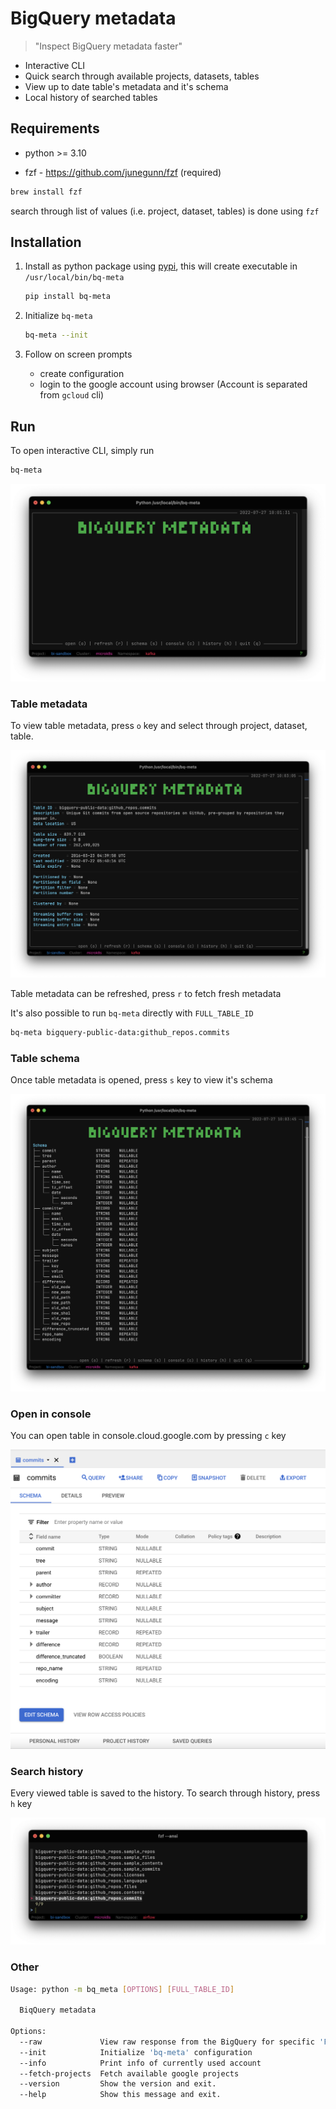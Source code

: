 # BigQuery metadata

> "Inspect BigQuery metadata faster"

- Interactive CLI
- Quick search through available projects, datasets, tables
- View up to date table's metadata and it's schema
- Local history of searched tables

## Requirements

- python >= 3.10

- fzf - https://github.com/junegunn/fzf (required)

```bash
brew install fzf
```

search through list of values (i.e. project, dataset, tables) is done using `fzf`

## Installation

1. Install as python package using [pypi](https://pypi.org/project/bq-meta/), this will create executable in `/usr/local/bin/bq-meta`

   ```bash
   pip install bq-meta
   ```

2. Initialize `bq-meta`

   ```bash
   bq-meta --init
   ```

3. Follow on screen prompts

   - create configuration
   - login to the google account using browser (Account is separated from `gcloud` cli)

## Run

To open interactive CLI, simply run

```bash
bq-meta
```

![cli](https://github.com/martintupy/bq-meta/raw/main/docs/cli.png)

### Table metadata

To view table metadata, press `o` key and select through project, dataset, table.

![metadata](https://github.com/martintupy/bq-meta/raw/main/docs/metadata.png)

Table metadata can be refreshed, press `r` to fetch fresh metadata

It's also possible to run `bq-meta` directly with `FULL_TABLE_ID`

```bash
bq-meta bigquery-public-data:github_repos.commits
```

### Table schema

Once table metadata is opened, press `s` key to view it's schema

![schema](https://github.com/martintupy/bq-meta/raw/main/docs/schema.png)

### Open in console

You can open table in console.cloud.google.com by pressing `c` key

![browser](https://raw.githubusercontent.com/martintupy/bq-meta/main/docs/browser.png)

### Search history

Every viewed table is saved to the history. To search through history, press `h` key

![history](https://github.com/martintupy/bq-meta/raw/main/docs/history.png)

### Other

```bash
Usage: python -m bq_meta [OPTIONS] [FULL_TABLE_ID]

  BiqQuery metadata

Options:
  --raw             View raw response from the BigQuery for specific 'FULL_TABLE_ID'
  --init            Initialize 'bq-meta' configuration
  --info            Print info of currently used account
  --fetch-projects  Fetch available google projects
  --version         Show the version and exit.
  --help            Show this message and exit.
```
